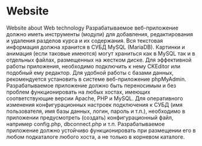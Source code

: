 # Website
Website about Web technology
Разрабатываемое веб-приложение должно иметь инструменты (модули) для добавления, редактирования и удаления разделов курса и их содержания. Вся текстовая информация должна хранится в СУБД MySQL (MariaDB). Картинки и анимация (если таковые имеются) могут храниться как в MySQL так и в отдельных файлах, размещенных на жестком диске. Для эффективной работы приложения, необходимо подключить к нему CKEditor или подобный ему редактор. Для удобной работы с базами данных, рекомендуется установить в системе веб-приложение phpMyAdmin. 
Разрабатываемое приложение должно быть переносимым и без проблем функционировать на любых хостах, имеющих соответствующие версии Apache, PHP и MySQL. Для оперативного изменения конфигурационных настроек подключения к СУБД (имя пользователя, имя базы данных, логин, пароль и т.п.), необходимо в приложении предусмотреть (создать) конфигурационный файл, например config.php, dbconnect.php и т.п. Разрабатываемое приложение должно устойчиво функционировать при размещении его в любом подкаталоге любого хоста, а не только в корневом каталоге.
